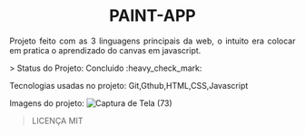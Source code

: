 <h1 align="center">PAINT-APP</h1>
<p align="justify">Projeto feito com as 3 linguagens principais da web, o intuito era colocar em pratica o aprendizado do canvas em javascript.</p>
> Status do Projeto: Concluido :heavy_check_mark:

Tecnologias usadas no projeto: Git,Gthub,HTML,CSS,Javascript

Imagens do projeto:
![Captura de Tela (73)](https://github.com/httpcleison/paint-app/assets/125741218/81fb4b11-efc2-46da-9847-089d42c6df74)


> LICENÇA MIT
